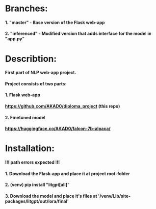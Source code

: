 # Branches:
#### 1. "master" - Base version of the Flask web-app
#### 2. "inferenced" - Modified version that adds interface for the model in "app.py"

# Describtion:
#### First part of NLP web-app project.
#### Project consists of two parts:
#### 1. Flask web-app
####    https://github.com/AKAD0/diploma_project (this repo)
#### 2. Finetuned model
####    https://huggingface.co/AKAD0/falcon-7b-alpaca/

# Installation:
#### !!! path errors expected !!!
#### 1. Download the Flask-app and place it at project root-folder
#### 2. (venv) pip install "litgpt[all]" 
#### 3. Download the model and place it's files at '/venv/Lib/site-packages/litgpt/out/lora/final'